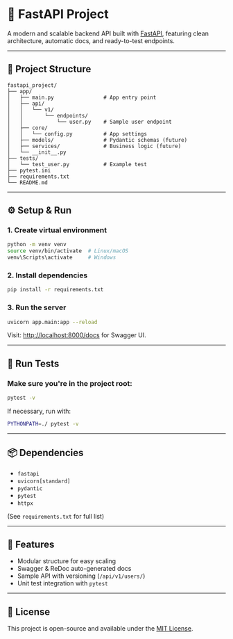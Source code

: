 # 🚀 FastAPI Project

A modern and scalable backend API built with [FastAPI](https://fastapi.tiangolo.com/), featuring clean architecture, automatic docs, and ready-to-test endpoints.

---

## 📁 Project Structure

```
fastapi_project/
├── app/
│   ├── main.py                # App entry point
│   ├── api/
│   │   └── v1/
│   │       └── endpoints/
│   │           └── user.py    # Sample user endpoint
│   ├── core/
│   │   └── config.py          # App settings
│   ├── models/                # Pydantic schemas (future)
│   ├── services/              # Business logic (future)
│   └── __init__.py
├── tests/
│   └── test_user.py           # Example test
├── pytest.ini
├── requirements.txt
└── README.md
```

---

## ⚙️ Setup & Run

### 1. Create virtual environment
```bash
python -m venv venv
source venv/bin/activate  # Linux/macOS
venv\Scripts\activate     # Windows
```

### 2. Install dependencies
```bash
pip install -r requirements.txt
```

### 3. Run the server
```bash
uvicorn app.main:app --reload
```

Visit: [http://localhost:8000/docs](http://localhost:8000/docs) for Swagger UI.

---

## 🧪 Run Tests

### Make sure you're in the project root:
```bash
pytest -v
```

If necessary, run with:
```bash
PYTHONPATH=./ pytest -v
```

---

## 📦 Dependencies

- `fastapi`
- `uvicorn[standard]`
- `pydantic`
- `pytest`
- `httpx`

(See `requirements.txt` for full list)

---

## 📌 Features

- Modular structure for easy scaling
- Swagger & ReDoc auto-generated docs
- Sample API with versioning (`/api/v1/users/`)
- Unit test integration with `pytest`


---

## 📄 License

This project is open-source and available under the [MIT License](LICENSE).
